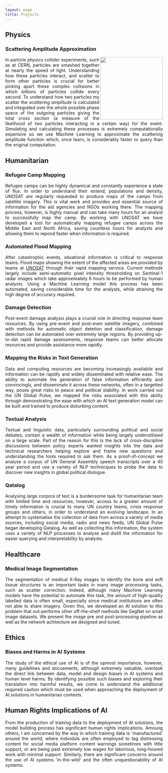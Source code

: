 ```yaml
---
layout: page
title: Projects
---
```


## Physics

### Scattering Amplitude Approximation

<div style="text-align: justify">

<kbd><img align="right" width="200" height="200" src="https://josephpb.github.io/images/Higgs.jpg"></kbd>
In particle physics collider experiments, such as at CERN, particles are smashed together at nearly the speed of light. Understanding how these particles interact, and scatter to form other particles is crucial for better picking apart these complex collisions in which billions of particles collide every second. To understand how two particles my scatter the *scattering amplitude* is calculated and integrated over the whole possible phase space of the outgoing particles giving the total *cross section* (a measure of the likelihood of two particles interacting in a certain way) for the event. Simulating and calculating these processes is extremely computationally expensive so we use Machine Learning to approximate the scattering amplitude function which, once learn, is considerably faster to query than the original computation.

</div>

## Humanitarian

### Refugee Camp Mapping

<div style="text-align: justify">

Refugee camps can be highly dynamical and constantly experience a state of flux. In order to understand their extend, populations and density, UNOSAT are regularly requested to produce maps of the camps from satellite imagery. This is vital work and provides and essential source of information for the aid agencies and NGOs working there. The mapping process, however, is highly manual and can take many hours for an analyst to successfully map the camp. By working with UNOSAT we have developed a tool for automatically mapping refugee camps across the Middle East and North Africa, saving countless hours for analysts and allowing them to repond faster when information is required.

</div>

### Automated Flood Mapping

<div style="text-align: justify">

After catastrophic events, situational information is critical to response teams. Flood maps showing the extent of the affected areas are provided by teams at [UNOSAT](https://unitar.org/sustainable-development-goals/satellite-analysis-and-applied-research) through their rapid mapping service. Current methods largely include semi-automatic pixel intensity thresholding on Sentinal-1 radar images which take approximately 6 hours to be performed by human analysts. Using a Machine Learning model this process has been automated, saving considerable time for the analysts, while attaining the high degree of accuracy required.

</div>

### Damage Detection

<div style="text-align: justify">

Post-event damage analysis plays a crucial role in directing response team resources. By using pre-event and post-even satellite imagery, combined with methods for automatic object detetion and classification, damage detection can be automated over extremely large regions. By providing up-to-dat rapid damage assessments, response teams can better allocate resources and provide assistance more rapidly.

</div>

### Mapping the Risks in Text Generation

<div style="text-align: justify">

Data and computing resources are becoming increasingly availabile and information can be rapidly and widely disseminated with relative ease. The ability to automate the generation of false information efficiently and convincingly, and disseminate it across these networks, often in a targetted way, poses great risks to peace and political stability. In work carried out the UN Global Pulse, we mapped the risks associated with this ability through demonstrating the ease with which an AI text generation model can be built and trained to produce disturbing content.

</div>

### Textual Analysis

<div style="text-align: justify">

Textual and linguistic data, particularly surrounding political and social debates, contain a wealth of information while being largely underutilisied on a large scale. Part of the reason for this is the lack of cross-discipline discussions between policy experts wanted insights into the data and technical researchers helping explore and frame new questions and understanding the tools required to ask them. As a proof-of-concept we analyse a corpus of UN General Assembly speech transcripts over a 45 year period and use a variety of NLP technicques to probe the data to discover new insights in global political diologue.

</div>

### Qatalog

<div style="text-align: justify">

Analysing large corpora of text is a burdensome task for humanitarian team with limited time and resources; however, access to a greater amount of timely information is crucial to many UN country teams, crisis response groups and others, in order to understand an evolving landscape. In an attempt to systematise the collection of data from across a variety of media sources, including social media, radio and news feeds, UN Global Pulse began developing Qatalog. As well as collecting this information, the system uses a variety of NLP processes to analyse and distill the information for easier querying and interpretability by analysts.

</div>

## Healthcare

### Medical Image Segmentation

<div style="text-align: justify">

The segmentation of medical X-Ray images to identify the bone and soft tissue structures is an important tasks in many image processing tasks, such as scatter correction. Indeed, although many Machine Learning models have the potential to automate this task, the amount of high-quality labelled data is often small, especially since medical institutions are often not able to share imagery. Given this, we developed an AI solution to this problem that out-performs other off-the-shelf methods like SegNet on small image datasets. We present the image pre and post-processing pipeline as well as the network achitecture we designed and tuned.

</div>

## Ethics

### Biases and Harms in AI Systems

<div style="text-align: justify">

The study of the ethical use of AI is of the upmost importance, however, many guidelines and docuements, although extremely valuable, overlook the direct link between data, model and design biases in AI systems and human level harms. By identifying possible such biases and exploring their translation into harmful results, we come to understand the additional required caution which must be used when approaching the deployment of AI solutions in humanitarian contexts.

</div>

## Human Rights Implications of AI

<div style="text-align: justify">

From the production of training data to the deployment of AI solutions, the model building process has significant human rights implications. Amoung others, I am concerned by the way in which training data is 'manufactured' around the world, where individuls are often employed to tag distressing content for social media platform content warnings sometimes with little support, or are being paid extremely low wages for laborious, long-houred work with minimal support. Similarly, there are significant concerns around the use of AI systems 'in-the-wild' and the often unquestionability of AI systems.

</div>

